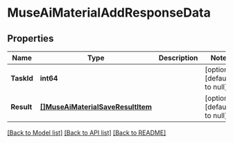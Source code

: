 # MuseAiMaterialAddResponseData

## Properties
Name | Type | Description | Notes
------------ | ------------- | ------------- | -------------
**TaskId** | **int64** |  | [optional] [default to null]
**Result** | [**[]MuseAiMaterialSaveResultItem**](muse_ai_material_save_result_item.md) |  | [optional] [default to null]

[[Back to Model list]](../README.md#documentation-for-models) [[Back to API list]](../README.md#documentation-for-api-endpoints) [[Back to README]](../README.md)



